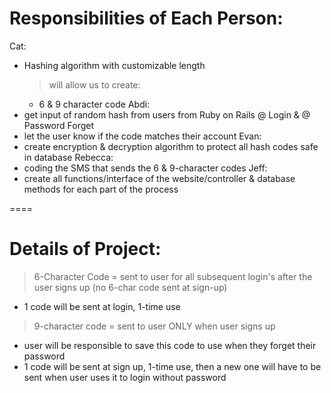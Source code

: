 # Responsibilities of Each Person:
Cat:
- Hashing algorithm with customizable length
  > will allow us to create:
    - 6 & 9 character code
Abdi:
- get input of random hash from users from Ruby on Rails @ Login & @ Password Forget
- let the user know if the code matches their account
Evan:
- create encryption & decryption algorithm to protect all hash codes safe in database
Rebecca:
- coding the SMS that sends the 6 & 9-character codes
Jeff:
- create all functions/interface of the website/controller & database methods for each part of the process

====
# Details of Project:
> 6-Character Code = sent to user for all subsequent login's after the user signs up (no 6-char code sent at sign-up)
  - 1 code will be sent at login, 1-time use
> 9-character code = sent to user ONLY when user signs up
  - user will be responsible to save this code to use when they forget their password
  - 1 code will be sent at sign up, 1-time use, then a new one will have to be sent when user uses it to login without password
